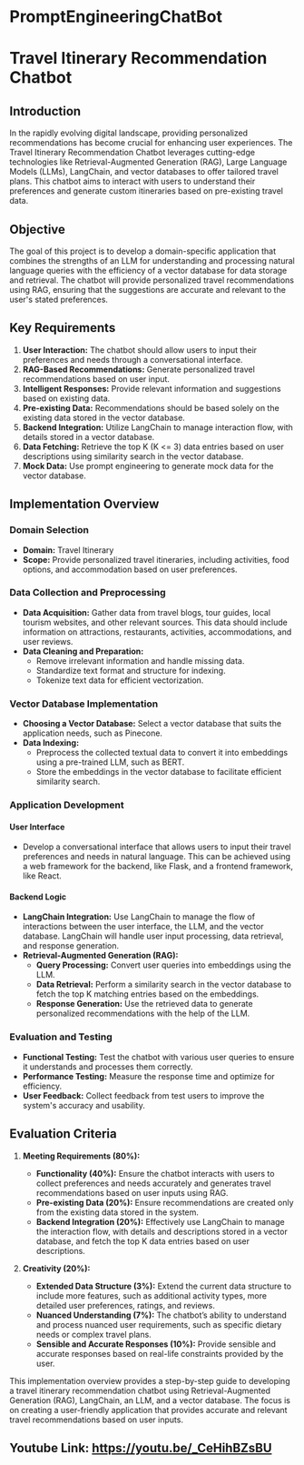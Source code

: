 # PromptEngineeringChatBot

# Travel Itinerary Recommendation Chatbot

## Introduction

In the rapidly evolving digital landscape, providing personalized recommendations has become crucial for enhancing user experiences. The Travel Itinerary Recommendation Chatbot leverages cutting-edge technologies like Retrieval-Augmented Generation (RAG), Large Language Models (LLMs), LangChain, and vector databases to offer tailored travel plans. This chatbot aims to interact with users to understand their preferences and generate custom itineraries based on pre-existing travel data.

## Objective

The goal of this project is to develop a domain-specific application that combines the strengths of an LLM for understanding and processing natural language queries with the efficiency of a vector database for data storage and retrieval. The chatbot will provide personalized travel recommendations using RAG, ensuring that the suggestions are accurate and relevant to the user's stated preferences.

## Key Requirements

1. **User Interaction:** The chatbot should allow users to input their preferences and needs through a conversational interface.
2. **RAG-Based Recommendations:** Generate personalized travel recommendations based on user input.
3. **Intelligent Responses:** Provide relevant information and suggestions based on existing data.
4. **Pre-existing Data:** Recommendations should be based solely on the existing data stored in the vector database.
5. **Backend Integration:** Utilize LangChain to manage interaction flow, with details stored in a vector database.
6. **Data Fetching:** Retrieve the top K (K <= 3) data entries based on user descriptions using similarity search in the vector database.
7. **Mock Data:** Use prompt engineering to generate mock data for the vector database.

## Implementation Overview

### Domain Selection
- **Domain:** Travel Itinerary
- **Scope:** Provide personalized travel itineraries, including activities, food options, and accommodation based on user preferences.

### Data Collection and Preprocessing
- **Data Acquisition:** Gather data from travel blogs, tour guides, local tourism websites, and other relevant sources. This data should include information on attractions, restaurants, activities, accommodations, and user reviews.
- **Data Cleaning and Preparation:** 
  - Remove irrelevant information and handle missing data.
  - Standardize text format and structure for indexing.
  - Tokenize text data for efficient vectorization.

### Vector Database Implementation
- **Choosing a Vector Database:** Select a vector database that suits the application needs, such as Pinecone.
- **Data Indexing:**
  - Preprocess the collected textual data to convert it into embeddings using a pre-trained LLM, such as BERT.
  - Store the embeddings in the vector database to facilitate efficient similarity search.

### Application Development

#### User Interface
- Develop a conversational interface that allows users to input their travel preferences and needs in natural language. This can be achieved using a web framework for the backend, like Flask, and a frontend framework, like React.

#### Backend Logic
- **LangChain Integration:** Use LangChain to manage the flow of interactions between the user interface, the LLM, and the vector database. LangChain will handle user input processing, data retrieval, and response generation.
- **Retrieval-Augmented Generation (RAG):**
  - **Query Processing:** Convert user queries into embeddings using the LLM.
  - **Data Retrieval:** Perform a similarity search in the vector database to fetch the top K matching entries based on the embeddings.
  - **Response Generation:** Use the retrieved data to generate personalized recommendations with the help of the LLM.

### Evaluation and Testing

- **Functional Testing:** Test the chatbot with various user queries to ensure it understands and processes them correctly.
- **Performance Testing:** Measure the response time and optimize for efficiency.
- **User Feedback:** Collect feedback from test users to improve the system's accuracy and usability.

## Evaluation Criteria

1. **Meeting Requirements (80%):**
   - **Functionality (40%):** Ensure the chatbot interacts with users to collect preferences and needs accurately and generates travel recommendations based on user inputs using RAG.
   - **Pre-existing Data (20%):** Ensure recommendations are created only from the existing data stored in the system.
   - **Backend Integration (20%):** Effectively use LangChain to manage the interaction flow, with details and descriptions stored in a vector database, and fetch the top K data entries based on user descriptions.

2. **Creativity (20%):**
   - **Extended Data Structure (3%):** Extend the current data structure to include more features, such as additional activity types, more detailed user preferences, ratings, and reviews.
   - **Nuanced Understanding (7%):** The chatbot’s ability to understand and process nuanced user requirements, such as specific dietary needs or complex travel plans.
   - **Sensible and Accurate Responses (10%):** Provide sensible and accurate responses based on real-life constraints provided by the user.

This implementation overview provides a step-by-step guide to developing a travel itinerary recommendation chatbot using Retrieval-Augmented Generation (RAG), LangChain, an LLM, and a vector database. The focus is on creating a user-friendly application that provides accurate and relevant travel recommendations based on user inputs.

## Youtube Link: https://youtu.be/_CeHihBZsBU
